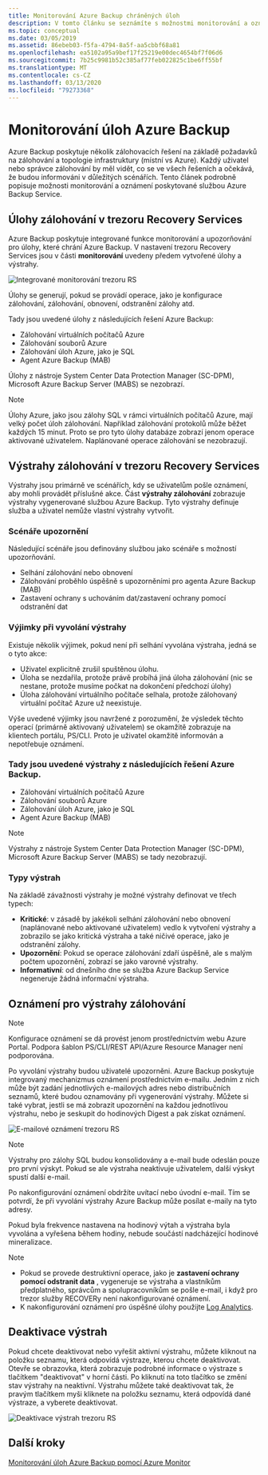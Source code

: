 ```yaml
---
title: Monitorování Azure Backup chráněných úloh
description: V tomto článku se seznámíte s možnostmi monitorování a oznamování pro Azure Backup úlohy pomocí Azure Portal.
ms.topic: conceptual
ms.date: 03/05/2019
ms.assetid: 86ebeb03-f5fa-4794-8a5f-aa5cbbf68a81
ms.openlocfilehash: ea5102a95a9bef17f25219e00dec4654bf7f06d6
ms.sourcegitcommit: 7b25c9981b52c385af77feb022825c1be6ff55bf
ms.translationtype: MT
ms.contentlocale: cs-CZ
ms.lasthandoff: 03/13/2020
ms.locfileid: "79273368"
---
```

# <a name="monitoring-azure-backup-workloads"></a>Monitorování úloh Azure Backup

Azure Backup poskytuje několik zálohovacích řešení na základě požadavků na zálohování a topologie infrastruktury (místní vs Azure). Každý uživatel nebo správce zálohování by měl vidět, co se ve všech řešeních a očekává, že budou informováni v důležitých scénářích. Tento článek podrobně popisuje možnosti monitorování a oznámení poskytované službou Azure Backup Service.

## <a name="backup-jobs-in-recovery-services-vault"></a>Úlohy zálohování v trezoru Recovery Services

Azure Backup poskytuje integrované funkce monitorování a upozorňování pro úlohy, které chrání Azure Backup. V nastavení trezoru Recovery Services jsou v části **monitorování** uvedeny předem vytvořené úlohy a výstrahy.

![Integrované monitorování trezoru RS](media/backup-azure-monitoring-laworkspace/rs-vault-inbuiltmonitoring.png)

Úlohy se generují, pokud se provádí operace, jako je konfigurace zálohování, zálohování, obnovení, odstranění zálohy atd.

Tady jsou uvedené úlohy z následujících řešení Azure Backup:

- Zálohování virtuálních počítačů Azure
- Zálohování souborů Azure
- Zálohování úloh Azure, jako je SQL
- Agent Azure Backup (MAB)

Úlohy z nástroje System Center Data Protection Manager (SC-DPM), Microsoft Azure Backup Server (MABS) se nezobrazí.

> [!NOTE]
> Úlohy Azure, jako jsou zálohy SQL v rámci virtuálních počítačů Azure, mají velký počet úloh zálohování. Například zálohování protokolů může běžet každých 15 minut. Proto se pro tyto úlohy databáze zobrazí jenom operace aktivované uživatelem. Naplánované operace zálohování se nezobrazují.

## <a name="backup-alerts-in-recovery-services-vault"></a>Výstrahy zálohování v trezoru Recovery Services

Výstrahy jsou primárně ve scénářích, kdy se uživatelům pošle oznámení, aby mohli provádět příslušné akce. Část **výstrahy zálohování** zobrazuje výstrahy vygenerované službou Azure Backup. Tyto výstrahy definuje služba a uživatel nemůže vlastní výstrahy vytvořit.

### <a name="alert-scenarios"></a>Scénáře upozornění

Následující scénáře jsou definovány službou jako scénáře s možností upozorňování.

- Selhání zálohování nebo obnovení
- Zálohování proběhlo úspěšně s upozorněními pro agenta Azure Backup (MAB)
- Zastavení ochrany s uchováním dat/zastavení ochrany pomocí odstranění dat

### <a name="exceptions-when-an-alert-is-not-raised"></a>Výjimky při vyvolání výstrahy

Existuje několik výjimek, pokud není při selhání vyvolána výstraha, jedná se o tyto akce:

- Uživatel explicitně zrušil spuštěnou úlohu.
- Úloha se nezdařila, protože právě probíhá jiná úloha zálohování (nic se nestane, protože musíme počkat na dokončení předchozí úlohy)
- Úloha zálohování virtuálního počítače selhala, protože zálohovaný virtuální počítač Azure už neexistuje.

Výše uvedené výjimky jsou navržené z porozumění, že výsledek těchto operací (primárně aktivovaný uživatelem) se okamžitě zobrazuje na klientech portálu, PS/CLI. Proto je uživatel okamžitě informován a nepotřebuje oznámení.

### <a name="alerts-from-the-following-azure-backup-solutions-are-shown-here"></a>Tady jsou uvedené výstrahy z následujících řešení Azure Backup.

- Zálohování virtuálních počítačů Azure
- Zálohování souborů Azure
- Zálohování úloh Azure, jako je SQL
- Agent Azure Backup (MAB)

> [!NOTE]
> Výstrahy z nástroje System Center Data Protection Manager (SC-DPM), Microsoft Azure Backup Server (MABS) se tady nezobrazují.

### <a name="alert-types"></a>Typy výstrah

Na základě závažnosti výstrahy je možné výstrahy definovat ve třech typech:

- **Kritické**: v zásadě by jakékoli selhání zálohování nebo obnovení (naplánované nebo aktivované uživatelem) vedlo k vytvoření výstrahy a zobrazilo se jako kritická výstraha a také ničivé operace, jako je odstranění zálohy.
- **Upozornění**: Pokud se operace zálohování zdaří úspěšně, ale s malým počtem upozornění, zobrazí se jako varovné výstrahy.
- **Informativní**: od dnešního dne se služba Azure Backup Service negeneruje žádná informační výstraha.

## <a name="notification-for-backup-alerts"></a>Oznámení pro výstrahy zálohování

> [!NOTE]
> Konfigurace oznámení se dá provést jenom prostřednictvím webu Azure Portal. Podpora šablon PS/CLI/REST API/Azure Resource Manager není podporována.

Po vyvolání výstrahy budou uživatelé upozorněni. Azure Backup poskytuje integrovaný mechanizmus oznámení prostřednictvím e-mailu. Jedním z nich může být zadání jednotlivých e-mailových adres nebo distribučních seznamů, které budou oznamovány při vygenerování výstrahy. Můžete si také vybrat, jestli se má zobrazit upozornění na každou jednotlivou výstrahu, nebo je seskupit do hodinových Digest a pak získat oznámení.

![E-mailové oznámení trezoru RS](media/backup-azure-monitoring-laworkspace/rs-vault-inbuiltnotification.png)

> [!NOTE]
> Výstrahy pro zálohy SQL budou konsolidovány a e-mail bude odeslán pouze pro první výskyt. Pokud se ale výstraha neaktivuje uživatelem, další výskyt spustí další e-mail.

Po nakonfigurování oznámení obdržíte uvítací nebo úvodní e-mail. Tím se potvrdí, že při vyvolání výstrahy Azure Backup může posílat e-maily na tyto adresy.<br>

Pokud byla frekvence nastavena na hodinový výtah a výstraha byla vyvolána a vyřešena během hodiny, nebude součástí nadcházející hodinové mineralizace.

> [!NOTE]
>
> - Pokud se provede destruktivní operace, jako je **zastavení ochrany pomocí odstranit data** , vygeneruje se výstraha a vlastníkům předplatného, správcům a spolupracovníkům se pošle e-mail, i když pro trezor služby RECOVERy není nakonfigurované oznámení.
> - K nakonfigurování oznámení pro úspěšné úlohy použijte [Log Analytics](backup-azure-monitoring-use-azuremonitor.md#using-log-analytics-workspace).

## <a name="inactivating-alerts"></a>Deaktivace výstrah

Pokud chcete deaktivovat nebo vyřešit aktivní výstrahu, můžete kliknout na položku seznamu, která odpovídá výstraze, kterou chcete deaktivovat. Otevře se obrazovka, která zobrazuje podrobné informace o výstraze s tlačítkem "deaktivovat" v horní části. Po kliknutí na toto tlačítko se změní stav výstrahy na neaktivní. Výstrahu můžete také deaktivovat tak, že pravým tlačítkem myši kliknete na položku seznamu, která odpovídá dané výstraze, a vyberete deaktivovat.

![Deaktivace výstrah trezoru RS](media/backup-azure-monitoring-laworkspace/vault-alert-inactivation.png)

## <a name="next-steps"></a>Další kroky

[Monitorování úloh Azure Backup pomocí Azure Monitor](backup-azure-monitoring-use-azuremonitor.md)
